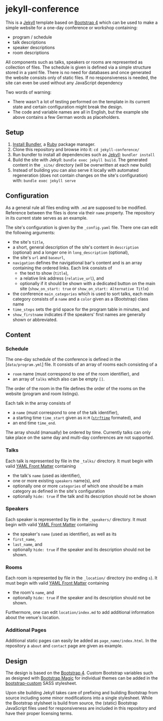 
# jekyll-conference

This is a [Jekyll](http://jekyllrb.com) template based on [Bootstrap 4](http://getbootstrap.com) which can be used to make a simple website for a one-day conference or workshop containing:

- program / schedule
- talk descriptions
- speaker descriptions
- room descriptions

All components such as talks, speakers or rooms are represented as collection of files. The schedule is given is defined via a simple structure stored in a yaml file.
There is no need for databases and once generated the website consists only of static files. If no responsiveness is needed, the site can even be used without any JavaScript dependency

Two words of warning:

- There wasn't a lot of testing performed on the template in its current state and certain configuration might break the design.
- The code and variable names are all in English, but the example site above contains a few German words as placeholders.


## Setup

1. [Install Bundler](https://bundler.io), a [Ruby](https://www.ruby-lang.org/en/downloads/) package manager.
2. Clone this repository and browse into it: `cd jekyll-conference/`
3. Run bundler to install all dependencies such as [Jekyll](https://jekyllrb.com/docs/installation/): `bundler install`
4. Build the site with Jekyll: `bundle exec jekyll build`. The generated content in the `_site/` directory (will be overwritten at each new build)
5. Instead of building you can also serve it locally with automated regeneration (does not contain changes on the site's configuration) with: `bundle exec jekyll serve`


## Configuration

As a general rule all files ending with `.md` are supposed to be modified. Reference between the files is done via their `name` property.
The repository in its current state serves as an example.

The site's configuration is given by the `_config.yaml` file. There one can edit the following arguments:

- the site's `title`,
- a short, general description of the site's content in `description` (optional) and a longer one in `long_description` (optional),
- the site's `url` and `baseurl`,
- `navigation` defines the navigational bar's content and is an array containing the ordered links. Each link consists of
  * the text to show (`title`),
  * a relative link address (`relative_url`), and
  * optionally if it should be shown with a dedicated button on the main site (`show_on_start: true` or `show_on_start: Alternative Title`)
- the conference `main_categories` which is used to sort talks, each main category consists of a `name` and a `color` given as a (Bootstrap) class name
- `time_steps` sets the grid space for the program table in minutes, and
- `show_firstname` indicates if the speakers' first names are generally shown or abbreviated.


## Content

### Schedule

The one-day schedule of the conference is defined in the [`data/program.yml`] file. It consists of an array of rooms each consisting of a

- `room` name (must correspond to one of the room identifier), and
- an array of `talks` which also can be empty `[]`.

The order of the room in the file defines the order of the rooms on the website (program and room listings).

Each talk in the array consists of

- a `name` (must correspond to one of the talk identifier),
- a starting time `time_start` given as `H:M` ([`strftime`](http://www.strfti.me) formated), and
- an end time `time_end`.

The array should (manually) be ordered by time.
Currently talks can only take place on the same day and multi-day conferences are not supported.


### Talks

Each talk is represented by file in the `_talks/` directory. It must begin with valid [YAML Front Matter](https://jekyllrb.com/docs/frontmatter/) containing

- the talk's `name` (used as identifier),
- one or more existing `speakers` name(s), and
- optionally one or more `categories` of which one should be a main category as defined in the site's configuration
- optionally `hide: true` if the talk and its description should not be shown

### Speakers

Each speaker is represented by file in the `_speakers/` directory. It must begin with valid [YAML Front Matter](https://jekyllrb.com/docs/frontmatter/) containing

- the speaker's `name` (used as identifier), as well as its
- `first_name`,
- `last_name`, and
- optionally `hide: true` if the speaker and its description should not be shown.

### Rooms

Each room is represented by file in the `_location/` directory (no ending `s`). It must begin with valid [YAML Front Matter](https://jekyllrb.com/docs/frontmatter/) containing

- the room's `name`, and
- optionally `hide: true` if the speaker and its description should not be shown.

Furthermore, one can edit `location/index.md` to add additional information about the venue's location.

### Additional Pages

Additional static pages can easily be added as `page_name/index.html`. In the repository a `about` and `contact` page are given as example.


## Design

The design is based on the [Bootstrap 4](http://getbootstrap.com). Custom Bootstrap variables such as designed with [Bootstrap Magic](https://pikock.github.io/bootstrap-magic/app/index.html#!/editor) for individual themes can be added in the [bootstrap-custom](_sass/_bootstrap-custom.scss) SASS stylesheet.

Upon site building Jekyll takes care of prefixing and building Bootstrap from source including some minor modifications into a single stylesheet. While the Bootstrap stylsheet is build from source, the (static) Bootstrap JavaScript files used for responsiveness are included in this repository and have their proper licensing terms.
